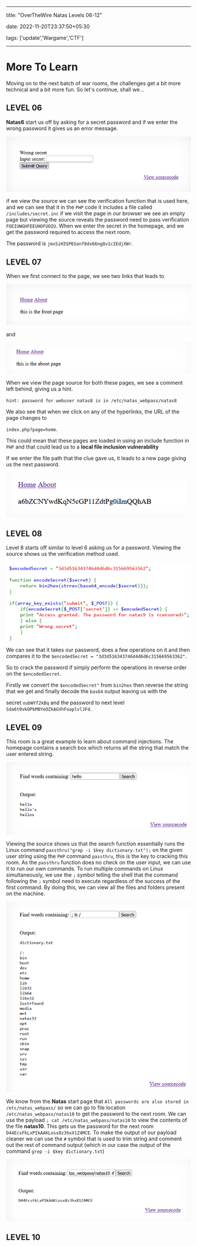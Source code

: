 
---

title: "OverTheWire Natas Levels 06-12"

date: 2022-11-20T23:37:50+05:30

tags: ['update','Wargame','CTF']

---

# More To Learn

Moving on to the next batch of war rooms, the challenges get a bit more technical and a bit more fun. So let's continue, shall we…

## LEVEL 06

**Natas6** start us off by asking for a secret password and if we enter the wrong password it gives us an error message.

![](/Blog3/natas-6-home.png)

if we view the source we can see the verification function that is used here, and we can see that it in the ``PHP`` code it includes a file called ``/includes/secret.inc`` if we visit the page in our browser we see an empty page but viewing the source reveals the password need to pass verification ``FOEIUWGHFEEUHOFUOIU``. When we enter the secret in the homepage, and we get the password required to access the next room.

The password is ``jmxSiH3SP6Sonf8dv66ng8v1cIEdjXWr``.

## LEVEL 07

When we first connect to the page, we see two links that leads to

![](/Blog3/natas7-home.png)

and

![](/Blog3/natas7-about.png)

When we view the page source for both these pages, we see a comment left behind, giving us a hint.

``hint: password for webuser natas8 is in /etc/natas_webpass/natas8``

We also see that when we click on any of the hyperlinks, the URL of the page changes to 

``index.php?page=home``.

This could mean that these pages are loaded in using an include function in ``PHP`` and that could lead us to a **local file inclusion vulnerability**

If we enter the file path that the clue gave us, it leads to a new page giving us the next password.

![](/Blog3/natas7-pass.png)

## LEVEL 08

Level 8 starts off similar to level 6 asking us for a password. Viewing the source shows us the verification method used.

![](/Blog3/natas8-encode.png)

We can see that it takes our password, does a few operations on it and then compares it to the ``$encodedSecret = "3d3d516343746d4d6d6c315669563362"``.

So to crack the password if simply perform the operations in reverse order on the ``$encodedSecret``.

Firstly we convert the ``$encodedSecret"`` from ``bin2hex`` then reverse the string that we get and finally decode the ``bas64`` output leaving us with the

secret ``oubWYf2kBq`` and the password to next level ``Sda6t0vkOPkM8YeOZkAGVhFoaplvlJFd``.

## LEVEL 09

This room is a great example to learn about command injections. The homepage contains a search box which returns all the string that match the user entered string.

![](/Blog3/natas9-home.png)

Viewing the source shows us that the search function essentially runs the Linux command ``passthru("grep -i $key dictionary.txt");`` on the given user string using the ``PHP`` command ``passthru``, this is the key to cracking this room. As the ``passthru`` function does no check on the user input, we can use it to run our own commands. To run multiple commands on Linux simultaneously, we use the ``;`` symbol telling the shell that the command following the ``;`` symbol need to execute regardless of the success of the first command. By doing this, we can view all the files and folders present on the machine.

![](/Blog3/natas9-all-files.png)

We know from the **Natas** start page that ``All passwords are also stored in /etc/natas_webpass/`` so we can go to file location ``/etc/natas_webpass/natas10`` to get the password to the next room. We can use the payload ``; cat /etc/natas_webpass/natas10`` to view the contents of the file __natas10__. This gets us the password for the next room ``D44EcsFkLxPIkAAKLosx8z3hxX1Z4MCE``. To make the output of our payload cleaner we can use the ``#`` symbol that is used to trim string and comment out the rest of command output (which in our case the output of the command ``grep -i $key dictionary.txt``)

![](/Blog3/natas9-fin-pay.png)

## LEVEL 10


